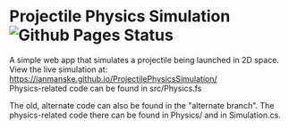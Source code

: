# Projectile Physics Simulation ![Github Pages Status](https://github.com/IanManske/ProjectilePhysicsSimulation/workflows/main.yaml/badge.svg)


A simple web app that simulates a projectile being launched in 2D space. <br/>
View the live simulation at: https://ianmanske.github.io/ProjectilePhysicsSimulation/ <br/>
Physics-related code can be found in src/Physics.fs

The old, alternate code can also be found in the "alternate branch".
The physics-related code there can be found in Physics/ and in Simulation.cs.
